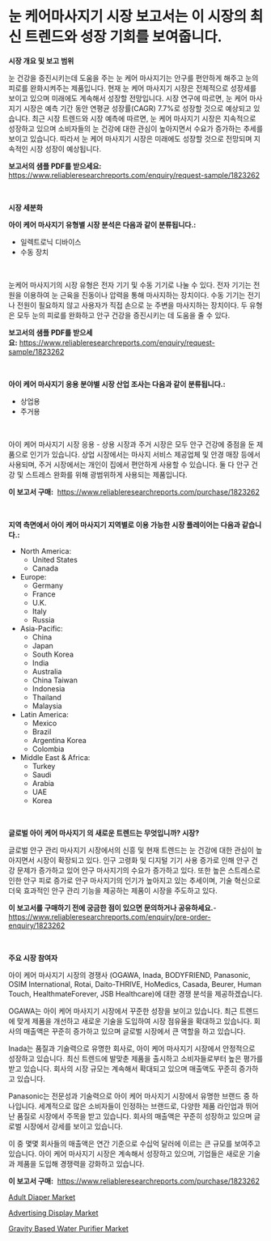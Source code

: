 <p><h1>눈 케어마사지기 시장 보고서는 이 시장의 최신 트렌드와 성장 기회를 보여줍니다.</h1></p><p><strong>시장 개요 및 보고 범위</strong></p>
<p><p>눈 건강을 증진시키는데 도움을 주는 눈 케어 마사지기는 안구를 편안하게 해주고 눈의 피로를 완화시켜주는 제품입니다. 현재 눈 케어 마사지기 시장은 전체적으로 성장세를 보이고 있으며 미래에도 계속해서 성장할 전망입니다. 시장 연구에 따르면, 눈 케어 마사지기 시장은 예측 기간 동안 연평균 성장률(CAGR) 7.7%로 성장할 것으로 예상되고 있습니다. 최근 시장 트렌드와 시장 예측에 따르면, 눈 케어 마사지기 시장은 지속적으로 성장하고 있으며 소비자들의 눈 건강에 대한 관심이 높아지면서 수요가 증가하는 추세를 보이고 있습니다. 따라서 눈 케어 마사지기 시장은 미래에도 성장할 것으로 전망되며 지속적인 시장 성장이 예상됩니다.</p></p>
<p><strong>보고서의 샘플 PDF를 받으세요:</strong> <a href="https://www.reliableresearchreports.com/enquiry/request-sample/1823262">https://www.reliableresearchreports.com/enquiry/request-sample/1823262</a></p>
<p>&nbsp;</p>
<p><strong>시장 세분화</strong></p>
<p><strong>아이 케어 마사지기 유형별 시장 분석은 다음과 같이 분류됩니다.:</strong></p>
<p><ul><li>일렉트로닉 디바이스</li><li>수동 장치</li></ul></p>
<p>&nbsp;</p>
<p><p>눈케어 마사지기의 시장 유형은 전자 기기 및 수동 기기로 나눌 수 있다. 전자 기기는 전원을 이용하여 눈 근육을 진동이나 압력을 통해 마사지하는 장치이다. 수동 기기는 전기나 전원이 필요하지 않고 사용자가 직접 손으로 눈 주변을 마사지하는 장치이다. 두 유형은 모두 눈의 피로를 완화하고 안구 건강을 증진시키는 데 도움을 줄 수 있다.</p></p>
<p><strong>보고서의 샘플 PDF를 받으세요:</strong>&nbsp;<a href="https://www.reliableresearchreports.com/enquiry/request-sample/1823262">https://www.reliableresearchreports.com/enquiry/request-sample/1823262</a></p>
<p>&nbsp;</p>
<p><strong> 아이 케어 마사지기 응용 분야별 시장 산업 조사는 다음과 같이 분류됩니다.:</strong></p>
<p><ul><li>상업용</li><li>주거용</li></ul></p>
<p>&nbsp;</p>
<p><p>아이 케어 마사지기 시장 응용 - 상용 시장과 주거 시장은 모두 안구 건강에 중점을 둔 제품으로 인기가 있습니다. 상업 시장에서는 마사지 서비스 제공업체 및 안경 매장 등에서 사용되며, 주거 시장에서는 개인이 집에서 편안하게 사용할 수 있습니다. 둘 다 안구 건강 및 스트레스 완화를 위해 광범위하게 사용되는 제품입니다.</p></p>
<p><strong>이 보고서 구매:</strong>&nbsp; <a href="https://www.reliableresearchreports.com/purchase/1823262">https://www.reliableresearchreports.com/purchase/1823262</a></p>
<p>&nbsp;</p>
<p><strong>지역 측면에서 아이 케어 마사지기 지역별로 이용 가능한 시장 플레이어는 다음과 같습니다.:</strong></p>
<p><ul>
    <li>
        North America:
        <ul>
            <li>United States</li>
            <li>Canada</li>
        </ul>
    </li>
    <li>
        Europe:
        <ul>
            <li>Germany</li>
            <li>France</li>
            <li>U.K.</li>
            <li>Italy</li>
            <li>Russia</li>
        </ul>
    </li>
    <li>
        Asia-Pacific:
        <ul>
            <li>China</li>
            <li>Japan</li>
            <li>South Korea</li>
            <li>India</li>
            <li>Australia</li>
            <li>China Taiwan</li>
            <li>Indonesia</li>
            <li>Thailand</li>
            <li>Malaysia</li>
        </ul>
    </li>
    <li>
        Latin America:
        <ul>
            <li>Mexico</li>
            <li>Brazil</li>
            <li>Argentina Korea</li>
            <li>Colombia</li>
        </ul>
    </li>
    <li>
        Middle East & Africa:
        <ul>
            <li>Turkey</li>
            <li>Saudi</li>
            <li>Arabia</li>
            <li>UAE</li>
            <li>Korea</li>
        </ul>
    </li>
    </ul></p>
<p>&nbsp;</p>
<p><strong>글로벌 아이 케어 마사지기 의 새로운 트렌드는 무엇입니까? 시장?</strong></p>
<p><p>글로벌 안구 관리 마사지기 시장에서의 신흥 및 현재 트렌드는 눈 건강에 대한 관심이 높아지면서 시장이 확장되고 있다. 인구 고령화 및 디지털 기기 사용 증가로 인해 안구 건강 문제가 증가하고 있어 안구 마사지기의 수요가 증가하고 있다. 또한 높은 스트레스로 인한 안구 피로 증가로 안구 마사지기의 인기가 높아지고 있는 추세이며, 기술 혁신으로 더욱 효과적인 안구 관리 기능을 제공하는 제품이 시장을 주도하고 있다.</p></p>
<p><strong>이 보고서를 구매하기 전에 궁금한 점이 있으면 문의하거나 공유하세요.</strong>- <a href="https://www.reliableresearchreports.com/enquiry/pre-order-enquiry/1823262">https://www.reliableresearchreports.com/enquiry/pre-order-enquiry/1823262</a></p>
<p>&nbsp;</p>
<p><strong>주요 시장 참여자</strong></p>
<p><p>아이 케어 마사지기 시장의 경쟁사 (OGAWA, Inada, BODYFRIEND, Panasonic, OSIM International, Rotai, Daito-THRIVE, HoMedics, Casada, Beurer, Human Touch, HealthmateForever, JSB Healthcare)에 대한 경쟁 분석을 제공하겠습니다.</p><p>OGAWA는 아이 케어 마사지기 시장에서 꾸준한 성장을 보이고 있습니다. 최근 트렌드에 맞게 제품을 개선하고 새로운 기술을 도입하여 시장 점유율을 확대하고 있습니다. 회사의 매출액은 꾸준히 증가하고 있으며 글로벌 시장에서 큰 역할을 하고 있습니다.</p><p>Inada는 품질과 기술력으로 유명한 회사로, 아이 케어 마사지기 시장에서 안정적으로 성장하고 있습니다. 최신 트렌드에 발맞춘 제품을 출시하고 소비자들로부터 높은 평가를 받고 있습니다. 회사의 시장 규모는 계속해서 확대되고 있으며 매출액도 꾸준히 증가하고 있습니다.</p><p>Panasonic는 전문성과 기술력으로 아이 케어 마사지기 시장에서 유명한 브랜드 중 하나입니다. 세계적으로 많은 소비자들이 인정하는 브랜드로, 다양한 제품 라인업과 뛰어난 품질로 시장에서 주목을 받고 있습니다. 회사의 매출액은 꾸준히 성장하고 있으며 글로벌 시장에서 강세를 보이고 있습니다.</p><p>이 중 몇몇 회사들의 매출액은 연간 기준으로 수십억 달러에 이르는 큰 규모를 보여주고 있습니다. 아이 케어 마사지기 시장은 계속해서 성장하고 있으며, 기업들은 새로운 기술과 제품을 도입해 경쟁력을 강화하고 있습니다.</p></p>
<p><strong>이 보고서 구매:</strong>&nbsp;&nbsp;<a href="https://www.reliableresearchreports.com/purchase/1823262">https://www.reliableresearchreports.com/purchase/1823262</a></p>
<p><p><a href="https://github.com/bobicer/Market-Research-Report-List-2/blob/main/adult-diaper-market.md">Adult Diaper Market</a></p><p><a href="https://github.com/timeliteaut/Market-Research-Report-List-1/blob/main/advertising-display-market.md">Advertising Display Market</a></p><p><a href="https://github.com/seekum/Market-Research-Report-List-1/blob/main/gravity-based-water-purifier-market.md">Gravity Based Water Purifier Market</a></p></p>
